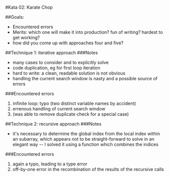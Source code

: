 #Kata 02: Karate Chop

##Goals:
* Encountered errors
* Merits: which one will make it into production? fun of writing? hardest to get working?
* how did you come up with approaches four and five?

##Technique 1: iterative approach
###Notes
* many cases to consider and to explicitly solve
* code duplication, eg for first loop iteration
* hard to write: a clean, readable solution is not obvious
* handling the current search window is nasty and a possible source of errors

###Encountered errors
1. infinite loop: typo (two distinct variable names by accident)
2. errenous handling of current search window
3. (was able to remove duplicate check for a special case)

##Technique 2: recursive approach
###Notes
* it's necessary to determine the global index from the local index within an subarray, which appears not to be straight-forward to solve in an elegant way -- I solved it using a function which combines the indices

###Encountered errors
1. again a typo, leading to a type error
2. off-by-one error in the recombination of the results of the recursive calls
